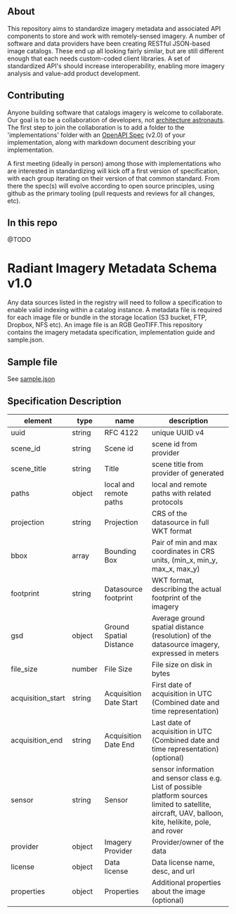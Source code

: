 ## About

This repository aims to standardize imagery metadata and associated API components to store and work with  remotely-sensed imagery. A number of software and data providers have been creating RESTful JSON-based image catalogs. These end up all looking fairly similar, but are still different enough that each needs custom-coded client libraries. A set of standardized API's should increase interoperability, enabling more imagery analysis and value-add product development. 

## Contributing

Anyone building software that catalogs imagery is welcome to collaborate. Our goal is to be a collaboration of developers, not [architecture astronauts](http://www.joelonsoftware.com/articles/fog0000000018.html). The first step to join the collaboration is to add a folder to the 'implementations' folder with an [OpenAPI Spec](https://github.com/OAI/OpenAPI-Specification/blob/master/versions/2.0.md) (v2.0) of your implementation, along with markdown document describing your implementation.

A first meeting (ideally in person) among those with implementations who are interested in standardizing will kick off a first version of specification, with each group iterating on their version of that common standard. From there the spec(s) will evolve according to open source principles, using github as the primary tooling (pull requests and reviews for all changes, etc).


## In this repo

@TODO

# Radiant Imagery Metadata Schema v1.0

Any data sources listed in the registry will need to follow a specification to enable valid indexing within a catalog instance. 
A metadata file is required for each image file or bundle in the storage location (S3 bucket, FTP, Dropbox, NFS etc). 
An image file is an RGB GeoTIFF.This repository contains the imagery metadata specification, implementation guide and sample.json.


## Sample file

See [sample.json](sample.json)

## Specification Description 

| element           | type   | name                    | description                                                                                 | 
|-------------------|--------|-------------------------|---------------------------------------------------------------------------------------------| 
| uuid              | string | RFC 4122                | unique UUID v4                                                                              | 
| scene_id          | string | Scene id                | scene id from provider                                                                      |
| scene_title       | string | Title                   | scene title from provider of generated                                                      |
| paths             | object | local and remote paths  | local and remote paths with related protocols                                               |
| projection        | string | Projection              | CRS of the datasource in full WKT format                                                    | 
| bbox              | array  | Bounding Box            | Pair of min and max coordinates in CRS units, (min_x, min_y, max_x, max_y)                  | 
| footprint         | string | Datasource footprint    | WKT format, describing the actual footprint of the imagery                                  | 
| gsd               | object | Ground Spatial Distance | Average ground spatial distance (resolution) of the datasource imagery, expressed in meters | 
| file_size         | number | File Size               | File size on disk in bytes                                                                  | 
| acquisition_start | string | Acquisition Date Start  | First date of acquisition in UTC (Combined date and time representation)                    | 
| acquisition_end   | string | Acquisition Date End    | Last date of acquisition in UTC (Combined date and time representation) (optional)          | 
| sensor            | string | Sensor                  | sensor information and sensor class e.g. List of possible platform sources limited to satellite, aircraft, UAV, balloon, kite, helikite, pole, and rover                                                         | 
| provider          | object | Imagery Provider        | Provider/owner of the data                                                                  |
| license           | object | Data license            | Data license name, desc, and url                                                            | 
| properties        | object | Properties              | Additional properties about the image (optional)                                            | 
